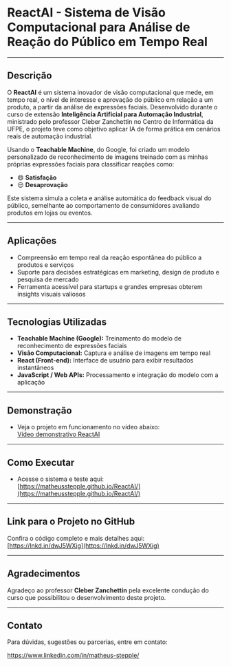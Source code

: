 # ReactAI - Sistema de Visão Computacional para Análise de Reação do Público em Tempo Real

---

## Descrição

O **ReactAI** é um sistema inovador de visão computacional que mede, em tempo real, o nível de interesse e aprovação do público em relação a um produto, a partir da análise de expressões faciais. Desenvolvido durante o curso de extensão **Inteligência Artificial para Automação Industrial**, ministrado pelo professor Cleber Zanchettin no Centro de Informática da UFPE, o projeto teve como objetivo aplicar IA de forma prática em cenários reais de automação industrial.

Usando o **Teachable Machine**, do Google, foi criado um modelo personalizado de reconhecimento de imagens treinado com as minhas próprias expressões faciais para classificar reações como:  
- 😄 **Satisfação**  
- 😒 **Desaprovação** 

Este sistema simula a coleta e análise automática do feedback visual do público, semelhante ao comportamento de consumidores avaliando produtos em lojas ou eventos.

---

## Aplicações

- Compreensão em tempo real da reação espontânea do público a produtos e serviços  
- Suporte para decisões estratégicas em marketing, design de produto e pesquisa de mercado  
- Ferramenta acessível para startups e grandes empresas obterem insights visuais valiosos  

---

## Tecnologias Utilizadas

- **Teachable Machine (Google):** Treinamento do modelo de reconhecimento de expressões faciais  
- **Visão Computacional:** Captura e análise de imagens em tempo real  
- **React (Front-end):** Interface de usuário para exibir resultados instantâneos  
- **JavaScript / Web APIs:** Processamento e integração do modelo com a aplicação  

---

## Demonstração

- Veja o projeto em funcionamento no vídeo abaixo:  
[Vídeo demonstrativo ReactAI](https://lnkd.in/dAQqBye5)  


---

## Como Executar

- Acesse o sistema e teste aqui:  
[https://matheusstepple.github.io/ReactAI/](https://matheusstepple.github.io/ReactAI/)

---

## Link para o Projeto no GitHub

Confira o código completo e mais detalhes aqui:  
[https://lnkd.in/dwJ5WXig](https://lnkd.in/dwJ5WXig)

---

## Agradecimentos

Agradeço ao professor **Cleber Zanchettin** pela excelente condução do curso que possibilitou o desenvolvimento deste projeto.

---

## Contato

Para dúvidas, sugestões ou parcerias, entre em contato:  

https://www.linkedin.com/in/matheus-stepple/
